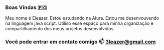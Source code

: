 ### Boas Vindas 🇫🇴
Meu nome é Eleazer.
Estou estudando na Alura.
Estou me desenvouvendo na linguagem java script.
Utiliso esse espaço para minha organização e compartilhamento dos meus projetos desenvolvidos.
### Você pode entrar em contato comigo 📫 3leazer@gmail.com
  
